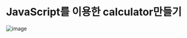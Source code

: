 # <h1> JavaScript를 이용한 calculator만들기 </h1>
![image](https://user-images.githubusercontent.com/85986176/187171943-ee2f5afe-5b6d-4e5d-8e70-d61695994d2d.png)
